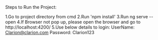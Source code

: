 Steps to Run the Project:

1.Go to project directory from cmd
2.Run 'npm install'
3.Run ng serve --open 
4.If Browser not pop up, please open the browser and go to http://localhost:4200/ 
5.Use below details to login:
    UserName: Clarion@clarion.com 
	Password: Clarion123